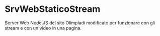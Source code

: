 # SrvWebStaticoStream
Server Web Node.JS del sito Olimpiadi modificato per funzionare con gli stream e con un video in una pagina.
